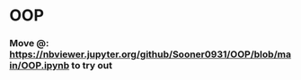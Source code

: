 # OOP
### Move @: https://nbviewer.jupyter.org/github/Sooner0931/OOP/blob/main/OOP.ipynb to try out 
